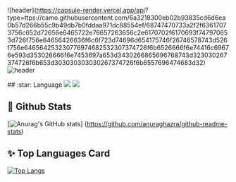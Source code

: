 
  <!--Header-->
![header](https://capsule-render.vercel.app/api?                  type=ttps://camo.githubusercontent.com/6a3218300eb02b93835cd6d6ea0b57d266b55c9b49db7b0fddaa971dc88554ef/68747470733a2f2f63617073756c652d72656e6465722e76657263656c2e6170702f6170693f747970653d726f756e64656426636f6c6f723d74696d654175746f26746578743d526f756e646564253230776974682532307374726f6b6526666f6e74416c69676e593d353026666f6e7453697a653d3430266865696768743d323030267374726f6b653d303030303030267374726f6b6557696474683d32)
  ![header](https://capsule-render.vercel.app/api?type=waving&color=gradient&height=300&section=header&text=Believe%20in%20youreslf%20%F0%9F%A4%97)

<div>
  <!--Body-->
  ## :star: Language
  <img src="https://img.shields.io/badge/Python-3776AB?style=flat-      square&logo=Python&logoColor=white"/>
  <img src="https://img.shields.io/badge/JavaScript-F7DF1E?style=flat-  square&logo=JavaScript&logoColor=white"/>

  ## :dizzy: Github Stats
  [![Anurag's GitHub stats](https://github-readme-stats.vercel.app/api?username=CHE1210)]  (https://github.com/anuraghazra/github-readme-stats)

  ## :sparkles: Top Languages Card
  [![Top Langs](https://github-readme-stats.vercel.app/api/top-langs/?username=CHE1210)](  https://github.com/anuraghazra/github-readme-stats)
